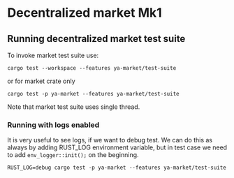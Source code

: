 # Decentralized market Mk1

## Running decentralized market test suite

To invoke market test suite use:
```
cargo test --workspace --features ya-market/test-suite
```
or for market crate only
```
cargo test -p ya-market --features ya-market/test-suite
```

Note that market test suite uses single thread.

### Running with logs enabled

It is very useful to see logs, if we want to debug test. We can do this as
always by adding RUST_LOG environment variable, but in test case we need to
add `env_logger::init();` on the beginning. 

```
RUST_LOG=debug cargo test -p ya-market --features ya-market/test-suite 
```